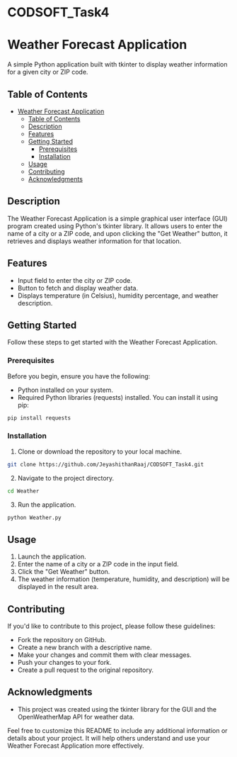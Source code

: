 # CODSOFT_Task4

# Weather Forecast Application

A simple Python application built with tkinter to display weather information for a given city or ZIP code.

## Table of Contents

- [Weather Forecast Application](#weather-forecast-application)
  - [Table of Contents](#table-of-contents)
  - [Description](#description)
  - [Features](#features)
  - [Getting Started](#getting-started)
    - [Prerequisites](#prerequisites)
    - [Installation](#installation)
  - [Usage](#usage)
  - [Contributing](#contributing)
  - [Acknowledgments](#acknowledgments)

## Description

The Weather Forecast Application is a simple graphical user interface (GUI) program created using Python's tkinter library. It allows users to enter the name of a city or a ZIP code, and upon clicking the "Get Weather" button, it retrieves and displays weather information for that location.

## Features

- Input field to enter the city or ZIP code.
- Button to fetch and display weather data.
- Displays temperature (in Celsius), humidity percentage, and weather description.

## Getting Started

Follow these steps to get started with the Weather Forecast Application.

### Prerequisites

Before you begin, ensure you have the following:

- Python installed on your system.
- Required Python libraries (requests) installed. You can install it using pip:

```bash
pip install requests
```

### Installation

1. Clone or download the repository to your local machine.

```bash
git clone https://github.com/JeyashithanRaaj/CODSOFT_Task4.git
```

2. Navigate to the project directory.

```bash
cd Weather
```

3. Run the application.

```bash
python Weather.py
```

## Usage

1. Launch the application.
2. Enter the name of a city or a ZIP code in the input field.
3. Click the "Get Weather" button.
4. The weather information (temperature, humidity, and description) will be displayed in the result area.

## Contributing

If you'd like to contribute to this project, please follow these guidelines:

- Fork the repository on GitHub.
- Create a new branch with a descriptive name.
- Make your changes and commit them with clear messages.
- Push your changes to your fork.
- Create a pull request to the original repository.

## Acknowledgments

- This project was created using the tkinter library for the GUI and the OpenWeatherMap API for weather data.

Feel free to customize this README to include any additional information or details about your project. It will help others understand and use your Weather Forecast Application more effectively.

